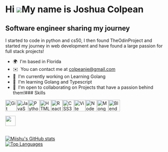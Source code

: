 Hi ![](https://user-images.githubusercontent.com/18350557/176309783-0785949b-9127-417c-8b55-ab5a4333674e.gif)My name is Joshua Colpean
======================================================================================================================================

Software engineer sharing my journey
-----------------------------------

I started to code in python and cs50, I then found TheOdinProject and started my journey in web development and have found a large passion for full stack projects!

*   🌍  I'm based in Florida
*   ✉️  You can contact me at [colpeanje@gmail.com](mailto:colpeanje@gmail.com)
*   🚀  I'm currently working on Learning Golang 
*   🧠  I'm learning Golang and Typescript
*   🤝  I'm open to collaborating on Projects that have a passion behind them!### Skills 
<p align="left">
<a href="https://git-scm.com/" target="_blank" rel="noreferrer"><img src="https://raw.githubusercontent.com/danielcranney/readme-generator/main/public/icons/skills/git-colored.svg" width="36" height="36" alt="Git" /></a><a href="https://developer.mozilla.org/en-US/docs/Web/JavaScript" target="_blank" rel="noreferrer"><img src="https://raw.githubusercontent.com/danielcranney/readme-generator/main/public/icons/skills/javascript-colored.svg" width="36" height="36" alt="JavaScript" /></a><a href="https://www.python.org/" target="_blank" rel="noreferrer"><img src="https://raw.githubusercontent.com/danielcranney/readme-generator/main/public/icons/skills/python-colored.svg" width="36" height="36" alt="Python" /></a><a href="https://developer.mozilla.org/en-US/docs/Glossary/HTML5" target="_blank" rel="noreferrer"><img src="https://raw.githubusercontent.com/danielcranney/readme-generator/main/public/icons/skills/html5-colored.svg" width="36" height="36" alt="HTML5" /></a><a href="https://reactjs.org/" target="_blank" rel="noreferrer"><img src="https://raw.githubusercontent.com/danielcranney/readme-generator/main/public/icons/skills/react-colored.svg" width="36" height="36" alt="React" /></a><a href="https://www.w3.org/TR/CSS/#css" target="_blank" rel="noreferrer"><img src="https://raw.githubusercontent.com/danielcranney/readme-generator/main/public/icons/skills/css3-colored.svg" width="36" height="36" alt="CSS3" /></a><a href="https://vitejs.dev/" target="_blank" rel="noreferrer"><img src="https://raw.githubusercontent.com/danielcranney/readme-generator/main/public/icons/skills/vite-colored.svg" width="36" height="36" alt="Vite" /></a><a href="https://nodejs.org/en/" target="_blank" rel="noreferrer"><img src="https://raw.githubusercontent.com/danielcranney/readme-generator/main/public/icons/skills/nodejs-colored.svg" width="36" height="36" alt="NodeJS" /></a><a href="https://www.mongodb.com/" target="_blank" rel="noreferrer"><img src="https://raw.githubusercontent.com/danielcranney/readme-generator/main/public/icons/skills/mongodb-colored.svg" width="36" height="36" alt="MongoDB" /></a><a href="https://www.blender.org/" target="_blank" rel="noreferrer"><img src="https://raw.githubusercontent.com/danielcranney/readme-generator/main/public/icons/skills/blender-colored.svg" width="36" height="36" alt="Blender" /></a>
                    </p>
                  
                  
  <p align="left">
    <a href="https://www.github.com/Mjishu" target="_blank" rel="noreferrer">
        <picture>
                    <source media="(prefers-color-scheme: dark)" srcset="https://raw.githubusercontent.com/danielcranney/readme-generator/main/public/icons/socials/github-dark.svg" />
                    <source media="(prefers-color-scheme: light)" srcset="https://raw.githubusercontent.com/danielcranney/readme-generator/main/public/icons/socials/github.svg" />
                    <img src="https://raw.githubusercontent.com/danielcranney/readme-generator/main/public/icons/socials/github.svg" width="32" height="32" />
                    </picture>
                    </a></p></br><a
                      href="http://www.github.com/Mjishu"><img src="https://github-readme-stats.vercel.app/api?username=Mjishu&show_icons=true&hide=contribs&count_private=true&title_color=a855f7&text_color=64748b&icon_color=a855f7&bg_color=0f172a&hide_border=true&show_icons=true" alt="Mjishu's GitHub stats" /></a><a href="https://github.com/Mjishu" align="left"></br><img src="https://github-readme-stats.vercel.app/api/top-langs/?username=Mjishu&langs_count=10&title_color=a855f7&text_color=64748b&icon_color=a855f7&bg_color=0f172a&hide_border=true&locale=en&custom_title=Top%20%Languages" alt="Top Languages" /></a>
